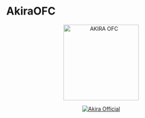 # AkiraOFC

<p align="center">
<img src="https://telegra.ph/file/d900585fcf7abf8576e59.jpg" alt="AKIRA OFC" width="200"/>

<p align="center">
    <a href="https://AkiraUchiha92.github.io">
        <img
            src="https://readme-typing-svg.herokuapp.com?size=15&width=280&lines=Created+By+Akira+Official+🌐"
            alt="Akira Official"
        />
    </a>
</p>

